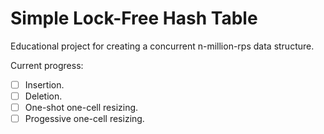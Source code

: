 # Simple Lock-Free Hash Table

Educational project for creating a concurrent n-million-rps data structure.

Current progress:
- [ ] Insertion.
- [ ] Deletion.
- [ ] One-shot one-cell resizing.
- [ ] Progessive one-cell resizing.

<!--
### Sorted list

- [x] Insertion.
- [x] Deletion.

## Transactions
### Snapshot isolation
#### Serializeability (S)

Everything should look like executed serially, no requirements regarding the ordering of transactions.

#### Strict serializeability (Z)

If transaction A committed before transaction B started, their results should be as if they were executed in A - B order. No requirements regarding concurrent transactions, they can complete in any order.

#### External serializeability (E)

If transaction A commits before transaction B commits, their results should be as if they were executed in A - B order. For example, if B reads the tuple later overwritten by A, if A commits first, B should be rolled back.

### Management system

- Algorithm: the statements implementing the management system.
- Consequences: the statements that are true for the database working under the management system.
- Characteristics:
  - Snapshot isolation: the guarantees the management system provides.
    - S - serializeability.
    - Z - strict serializeability.
    - E - external serializeability.
  - Memory overhead: the minimal additional memory required fot the system to function.
  - Concurrency: the amount of concurrent transactions possible with this system.
    - N - unlimited value.
    - K - the size of the set of keys used by transactions.
    - W - writing transactions.
    - RO - read-only transactions.
    - WO - write-only transactions.
    - RW - read-write transactions.
    - ^ - either left or right.

#### Optimistic Stupid (Os)

Algorithm:
1. There's 'used' mark for each tuple, which is set when the tuple is read or modified and reset on transaction commit.
2. If a transaction attempted to iteract with a marked tuple in any way - it's aborted.

Consequences:
1. Only non-overlapping concurrent transactions can succeed, once a transaction overlaps with another one - it's aborted.

Characteristics:
- Snapshot isolation: E.
- Memory overhead: 1 bit.
- Concurrency: K.

#### Optimistic (O)

Algorithm:
1. There're 'read' and 'written' marks wrich are set on corresponding events and reset on transaction commits.
2. If a transaction attempted to read a key someone else had written - abort it.
3. If a transaction attempted to write a key someone else had read - abort it.
4. If a transaction attempted to write a key someone else had written - abort it.

Consequences:
1. Writing transactions can't overlap with any other transaction.
2. Reading transactions can freely overlap.

Characteristics:
- Snapshot isolation: E.
- Memory overhead: 2 bits.
- Concurrency: (N * RO) ^ (K * WO) ^ (???)

#### Locking Stupid (Ls)

Algorithm:
1. Each transaction waits for previous one to complete.

Consequences:
1. The database is fully serialized.

Characteristics:
- Snapshot isolation: E.
- Memory overhead: none.
- Concurrency: 1.

#### Locking (L)

Algorithm:
1. Each writing transaction wait for previous read transactions or write transaction to complete.
2. Each reading transaction waits for previous write transaction to complete.

Consequences:
1. Writes are serialized against writes and reads.
2. Reads are serialized against writes.
3. Unlimited amount of reads can execute in parallel.

Characteristics:
- Snapshot isolation: E.
- Memory overhead: none.
- Concurrency: (1 * W) ^ (N * RO).

#### Optimistic Locking Stupid (Ols)

Algorithm:
1. There're 'read' and 'written' marks wrich are set on corresponding events and reset on transaction commits.
2. If a transaction attempted to read a key someone else had written - roll both back, reorder and re-execute them in order of coming.
3. If a transaction attempted to write a key someone else had read - roll both back, reorder and re-execute them in order of coming.
4. If a transaction attempted to write a key someone else had written - toll both back, reorder and re-execute them in order of coming.

Consequences:
1. Non-conflicting transactions run concurrently.
2. Conflicted transactions are rolled back and serialized in a defined order.
3. Additional overhead of rolling back and re-executing is introduced, which can cause the conflict stacking.

Characteristics:
- Snapshot isolation: E.
- Memory overhead: ???
- Concurrency: ???

#### Optimistic Locking (Ol)

Algorithm:
1. There're 'read' and 'written' marks wrich are set on corresponding events and reset on transaction commits.
2. If a transaction attempted to read a key someone else had written - roll back the newer one, make the older one wait for the rollback and continue, make the newer one wait for completion of the older one and re-execute.
3. If a transaction attempted to write a key someone else had read - roll back the newer one, make the older one wait for the rollback and continue, make the newer one wait for completion of the older one and re-execute.
4. If a transaction attempted to write a key someone else had written - roll back the newer one, make the older one wait for the rollback and continue, make the newer one wait for completion of the older one and re-execute.

Consequences:
1. Non-conflicting transactions run concurrently.
2. Conflicted transactions are rolled back when it's required and serialized in a defined order.
3. Additional overhead of rolling back and re-executing is introduced, which can cause the conflict stacking.

Characteristics:
- Snapshot isolation: E.
- Memory overhead: ???
- Concurrency: ???

#### Straightforward (S)

Algorithm:
1. If a transaction creates a tuple it sets its creation TX ID.
2. If a transaction removes a tuple it sets its deletion TX ID.
3. If a transaction accesses a tuple it checks if the tuple is visible for it.
4. A transaction only sees the results of transactions committed before it started.
5. If a transaction writes the tuple one of active transactions had read, one of them is rolled back.

Consequences:
1. Huge memory consumption.
2. Long transactions increase the memory consumption even more.

Characteristics:
- Snapshot isolation: ???
- Memory overhead: ???
- Concurrency: ???

Examples:
- PostgreSQL

#### Head-Jumping (Hj)

Examples:
- Tarantool

##### Conflict management

If a TX is distributed then the fact it's ended should be informed (and accepted) to each server.

###### ???

TX only conflicts if it writes the tuple someone else had read.

###### Serialized

Each next transaction waits for the previous one transaction to complete.

Actually one doesn't have to wait for each of previous ones, he can simply wait for writing ones. But then read-only transactions should only see the data

##### Fixed LSN

Once a transaction comes it fixes an LSN for itself. And works with the freezed state of the database. If it wants to insert - it looks if noone changed the key with higher LSN, and desides to keep or abort. BUT! Ok, he read/wrote stuff, he desided to finish. But after it has read TX2 wrote the data he watched and commited. What now? From the TX1 perspective everything is fine: it sees some LSN. TX2 had seen the same LSN and wrote the key. Well the TX1 could finish before TX2 with the same result, couldn't it? It would be a problem if TX2 also read the item the TX1 wrote, but he won't, because it's out of his LSN. But this feels buggy anyways. And it is: A = 0, B = 0; TX1: get A, set B = 1; TX2: set A = 2, get B; If both commit (like simultaneously), we have: TX1 -> A = 0, TX2 -> B = 0. If we commit them serially: TX1 -> A = 0, TX2 -> B = 2 or TX1 -> A = 1, TX2 -> B = 0. The idea of MVCC is to detect when transaction results depend on their order. This is the case. How the transaction isolation works in MySQL?

Adding a TX ID to each inserted item. Requests can't see the items with TX ID less than the first one which is less than its TX ID (TX5 can see TX4, but can't see TX3). Also they can't see items with TX ID greater than ID of themselves.

The transactions can be finished and unfinished. Once can only see the finished (commited) transactions. What if TX2 reads the data inserted by TX1, but TX1 hadn't been commited yet? Should he wait for it to be committed or he can just ignore the transaction until it's done? If he waits we have a sequential consistency. If we don't - then we have to say that the TX2 had been before the TX1 and so it can't read its changes. Like the TX ID is 2, but it only sees TX0's data, so its sequential ID is greater than 0 and less than 1. Maybe we should only assign the IDs to modifying transactions? Read-only transactions can assign themselves to any ID they want to (?).

Detecting and resolving TX conflicts is easy: if we attempted to write the key had been written by someone newer - we are aborted.

The caveat of the approach is potentially increased memory overhead: while a transaction is reading data, other transactions are writing the same keys are increasing memory consumption because of maintaining read views.

Deletion of the non-required items can be done by the last transactions that can read the items. When a TX writes a new version of the item, it looks at the old version and detects the last transaction that can see the item further and links the item to the transaction. Once the TX finished, it looks at the list of stuff it should delete and performs the deletion.

##### Tarantool approach

A TX has no ID in the beginning (it always reads the newest data), but once someone commits the write by the key the TX had read, it goes to the read view or aborts if it had writes.

Detecting and resolving TX conflicts becomes harder. We have to detect if someone has written the tuple soneone had read and abort it if he had writes. And do it in a thread-safe manner. Challenging, if possible.

But as the upside we have lesser memory consumption: no reason to create a read view for some transactions.

-->
